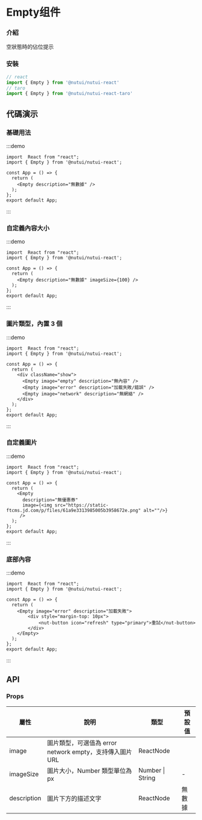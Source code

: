 #  Empty组件

### 介紹

空狀態時的佔位提示

### 安裝

```javascript
// react
import { Empty } from '@nutui/nutui-react'
// taro
import { Empty } from '@nutui/nutui-react-taro'
```


## 代碼演示

### 基礎用法
:::demo
```tsx
import  React from "react";
import { Empty } from '@nutui/nutui-react';

const App = () => {
  return (
    <Empty description="無數據" />
  );
};
export default App;
```
:::

### 自定義內容大小
:::demo
```tsx
import  React from "react";
import { Empty } from '@nutui/nutui-react';

const App = () => {
  return (
    <Empty description="無數據" imageSize={100} />
  );
};
export default App;
```
:::

### 圖片類型，內置 3 個
:::demo
```tsx
import  React from "react";
import { Empty } from '@nutui/nutui-react';

const App = () => {
  return (
    <div className="show">
      <Empty image="empty" description="無內容" />
      <Empty image="error" description="加載失敗/錯誤" />
      <Empty image="network" description="無網絡" />
    </div>
  );
};
export default App;
```
:::

### 自定義圖片
:::demo
```tsx
import  React from "react";
import { Empty } from '@nutui/nutui-react';

const App = () => {
  return (
    <Empty
      description="無優惠券" 
      image={<img src="https://static-ftcms.jd.com/p/files/61a9e3313985005b3958672e.png" alt=""/>}
     />
  );
};
export default App;
```
:::


### 底部內容
:::demo
```tsx
import  React from "react";
import { Empty } from '@nutui/nutui-react';

const App = () => {
  return (
    <Empty image="error" description="加載失敗">
        <div style="margin-top: 10px">
            <nut-button icon="refresh" type="primary">重試</nut-button>
        </div>
    </Empty>
  );
};
export default App;
```
:::
## API

### Props

| 屬性 | 說明 | 類型 | 預設值           |
|--------------|----------------------------------|--------|------------------|
| image         | 圖片類型，可選值為 error network empty，支持傳入圖片 URL              | ReactNode       |
| imageSize        | 圖片大小，Number 類型單位為 px                    | Number \| String | -       |
| description         | 圖片下方的描述文字  | ReactNode |    無數據             |


